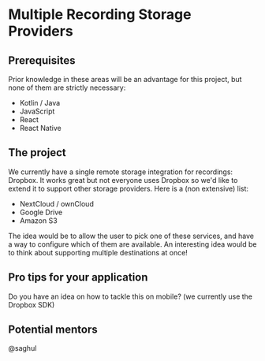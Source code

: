 # Multiple Recording Storage Providers

## Prerequisites
Prior knowledge in these areas will be an advantage for this project, but none of them
are strictly necessary:

* Kotlin / Java
* JavaScript
* React
* React Native

## The project
We currently have a single remote storage integration for recordings: Dropbox. It works great but not everyone uses Dropbox so we'd like to extend it to support other storage providers.
Here is a (non extensive) list:

- NextCloud / ownCloud
- Google Drive
- Amazon S3

The idea would be to allow the user to pick one of these services, and have a way to configure which of them are available. An interesting idea would be to think about supporting multiple destinations at once!

## Pro tips for your application
Do you have an idea on how to tackle this on mobile? (we currently use the Dropbox SDK)

## Potential mentors

@saghul
